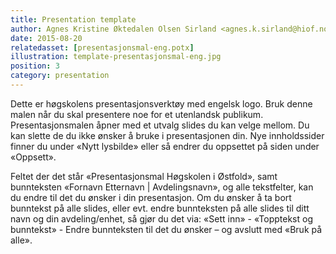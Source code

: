 ```yaml
---
title: Presentation template
author: Agnes Kristine Øktedalen Olsen Sirland <agnes.k.sirland@hiof.no>
date: 2015-08-20
relatedasset: [presentasjonsmal-eng.potx]
illustration: template-presentasjonsmal-eng.jpg
position: 3
category: presentation
---
```


Dette er høgskolens presentasjonsverktøy med engelsk logo. Bruk denne malen når du skal presentere noe for et utenlandsk publikum. Presentasjonsmalen åpner med et utvalg slides du kan velge mellom. Du kan slette de du ikke ønsker å bruke i presentasjonen din. Nye innholdssider finner du under «Nytt lysbilde» eller så endrer du oppsettet på siden under «Oppsett».

Feltet der det står «Presentasjonsmal Høgskolen i Østfold», samt bunnteksten «Fornavn Etternavn | Avdelingsnavn», og alle tekstfelter, kan du endre til det du ønsker i din presentasjon. Om du ønsker å ta bort bunntekst på alle slides, eller evt. endre bunnteksten på alle slides til ditt navn og din avdeling/enhet, så gjør du det via: «Sett inn» - «Topptekst og bunntekst» - Endre bunnteksten til det du ønsker – og avslutt med «Bruk på alle».
